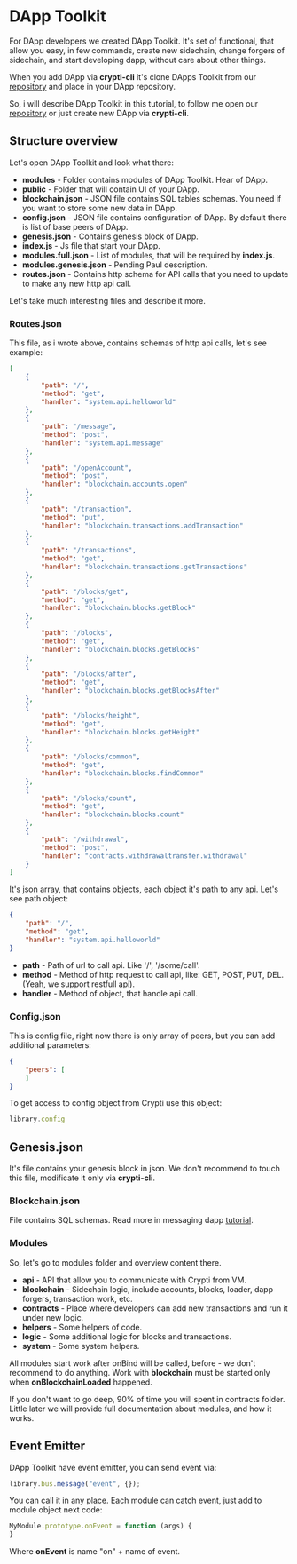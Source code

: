 # DApp Toolkit

For DApp developers we created DApp Toolkit. It's set of functional, that allow you easy, in few commands, create new sidechain, change forgers of sidechain, and start developing dapp, without care about other things.

When you add DApp via **crypti-cli** it's clone DApps Toolkit from our [repository](https://github.com/crypti/testdapp) and place in your DApp repository. 

So, i will describe DApp Toolkit in this tutorial, to follow me open our [repository](https://github.com/crypti/testdapp) or just create new DApp via **crypti-cli**.

## Structure overview

Let's open DApp Toolkit and look what there:

  * **modules** - Folder contains modules of DApp Toolkit. Hear of DApp.
  * **public** - Folder that will contain UI of your DApp.
  * **blockchain.json** - JSON file contains SQL tables schemas. You need if you want to store some new data in DApp.
  * **config.json** - JSON file contains configuration of DApp. By default there is list of base peers of DApp.
  * **genesis.json** - Contains genesis block of DApp.
  * **index.js** - Js file that start your DApp.
  * **modules.full.json** - List of modules, that will be required by **index.js**.
  * **modules.genesis.json** - Pending Paul description.
  * **routes.json** - Contains http schema for API calls that you need to update to make any new http api call.
  
Let's take much interesting files and describe it more.

### Routes.json

This file, as i wrote above, contains schemas of http api calls, let's see example:

```json
[
	{
		"path": "/",
		"method": "get",
		"handler": "system.api.helloworld"
	},
	{
		"path": "/message",
		"method": "post",
		"handler": "system.api.message"
	},
	{
		"path": "/openAccount",
		"method": "post",
		"handler": "blockchain.accounts.open"
	},
	{
		"path": "/transaction",
		"method": "put",
		"handler": "blockchain.transactions.addTransaction"
	},
	{
		"path": "/transactions",
		"method": "get",
		"handler": "blockchain.transactions.getTransactions"
	},
	{
		"path": "/blocks/get",
		"method": "get",
		"handler": "blockchain.blocks.getBlock"
	},
	{
		"path": "/blocks",
		"method": "get",
		"handler": "blockchain.blocks.getBlocks"
	},
	{
		"path": "/blocks/after",
		"method": "get",
		"handler": "blockchain.blocks.getBlocksAfter"
	},
	{
		"path": "/blocks/height",
		"method": "get",
		"handler": "blockchain.blocks.getHeight"
	},
	{
		"path": "/blocks/common",
		"method": "get",
		"handler": "blockchain.blocks.findCommon"
	},
	{
		"path": "/blocks/count",
		"method": "get",
		"handler": "blockchain.blocks.count"
	},
  	{
		"path": "/withdrawal",
		"method": "post",
		"handler": "contracts.withdrawaltransfer.withdrawal"
	}
]
```

It's json array, that contains objects, each object it's path to any api. Let's see path object:

```json
{
	"path": "/",
	"method": "get",
	"handler": "system.api.helloworld"
}
```

  * **path** - Path of url to call api. Like '/', '/some/call'.
  * **method** - Method of http request to call api, like: GET, POST, PUT, DEL. (Yeah, we support restfull api).
  * **handler** - Method of object, that handle api call.

### Config.json

This is config file, right now there is only array of peers, but you can add additional parameters:

```json
{
	"peers": [
	]
}
```

To get access to config object from Crypti use this object:
```js
library.config
```

## Genesis.json

It's file contains your genesis block in json. We don't recommend to touch this file, modificate it only via **crypti-cli**.

### Blockchain.json

File contains SQL schemas. Read more in messaging dapp [tutorial]( https://github.com/crypti/crypti-dapps-docs/blob/master/MessagingDapp.md).

### Modules

So, let's go to modules folder and overview content there.

  * **api** - API that allow you to communicate with Crypti from VM.
  * **blockchain** - Sidechain logic, include accounts, blocks, loader, dapp forgers, transaction work, etc.
  * **contracts** - Place where developers can add new transactions and run it under new logic.
  * **helpers** - Some helpers of code.
  * **logic** - Some additional logic for blocks and transactions.
  * **system** - Some system helpers. 

All modules start work after onBind will be called, before - we don't recommend to do anything. Work with **blockchain** must be started only when **onBlockchainLoaded** happened. 

If you don't want to go deep, 90% of time you will spent in contracts folder. Little later we will provide full documentation about modules, and how it works.

## Event Emitter

DApp Toolkit have event emitter, you can send event via:

```js
library.bus.message("event", {});
```

You can call it in any place. Each module can catch event, just add to module object next code:

```js
MyModule.prototype.onEvent = function (args) {
}
```

Where **onEvent** is name "on" + name of event.
